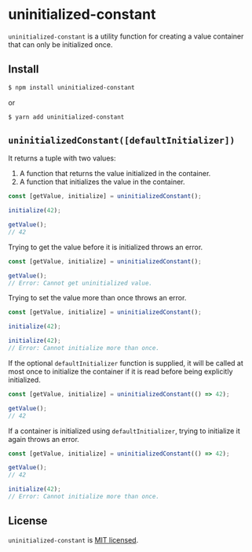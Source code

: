 # uninitialized-constant

`uninitialized-constant` is a utility function for creating a value container that can only be initialized once.

## Install

```sh
$ npm install uninitialized-constant
```

or

```sh
$ yarn add uninitialized-constant
```

## `uninitializedConstant([defaultInitializer])`

It returns a tuple with two values:

1. A function that returns the value initialized in the container.
2. A function that initializes the value in the container.

```js
const [getValue, initialize] = uninitializedConstant();

initialize(42);

getValue();
// 42
```

Trying to get the value before it is initialized throws an error.

```js
const [getValue, initialize] = uninitializedConstant();

getValue();
// Error: Cannot get uninitialized value.
```

Trying to set the value more than once throws an error.

```js
const [getValue, initialize] = uninitializedConstant();

initialize(42);

initialize(42);
// Error: Cannot initialize more than once.
```

If the optional `defaultInitializer` function is supplied, it will be called at most once to initialize the container if it is read before being explicitly initialized.

```js
const [getValue, initialize] = uninitializedConstant(() => 42);

getValue();
// 42
```

If a container is initialized using `defaultInitializer`, trying to initialize it again throws an error.

```js
const [getValue, initialize] = uninitializedConstant(() => 42);

getValue();
// 42

initialize(42);
// Error: Cannot initialize more than once.
```

## License

`uninitialized-constant` is [MIT licensed](./LICENSE).
